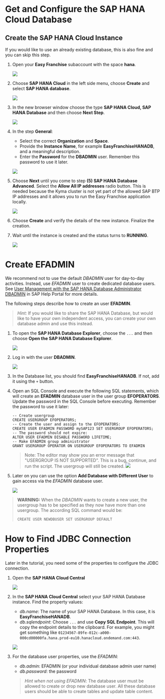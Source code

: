 # Get and Configure the SAP HANA Cloud Database

## Create the SAP HANA Cloud Instance

If you would like to use an already existing database, this is also fine and you can skip this step.

1. Open your **Easy Franchise** subaccount with the space **hana**.

   ![](images/openHanaSpace.png)

2. Choose **SAP HANA Cloud** in the left side menu, choose **Create** and select **SAP HANA database**.

   ![](images/createHANA-step1.png)

3. In the new browser window choose the type **SAP HANA Cloud, SAP HANA Database** and then choose **Next Step**.

   ![](images/createHANA-step2.png)

4. In the step **General**:
   * Select the correct **Organization** and **Space**.
   * Provide the **Instance Name**, for example **EasyFranchiseHANADB**, and a meaningful description.
   * Enter the **Password** for the **DBADMIN** user. Remember this password to use it later.

   ![](images/createHANA-step3.png)

5. Choose **Next** until you come to step **(5) SAP HANA Database Advanced**. Select the **Allow All IP addresses** radio button. This is needed because the Kyma cluster is not yet part of the allowed SAP BTP IP addresses and it allows you to run the Easy Franchise application locally.

   ![](images/createHANA-step4.png)

5. Choose **Create** and verify the details of the new instance. Finalize the creation.

6. Wait until the instance is created and the status turns to **RUNNING**.

   ![](images/runningHana.png)


# Create EFADMIN

We recommend not to use the default *DBADMIN* user for day-to-day activities. Instead, use *EFADMIN* user to create dedicated database users.
See [User Management with the SAP HANA Database Administrator DBADMIN](https://help.sap.com/viewer/f9c5015e72e04fffa14d7d4f7267d897/2021_2_QRC/en-US/5b35402c47b344d882ac13c661aff1c0.html) in SAP Help Portal for more details.

The following steps describe how to create an user **EFADMIN**.

>*Hint:* If you would like to share the SAP HANA Database, but would like to have your own independent access, you can create your own database admin and use this instead.

1. To open the **SAP HANA Database Explorer**, choose the `...` and then choose **Open the SAP HANA Database Explorer**.

   ![](images/openSAPHANADataExplorer2.png)

2. Log in with the user **DBADMIN**.

   ![](images/DataExplorerLogin.png)

3. In the Database list, you should find **EasyFranchiseHANADB**. If not, add it using the `+` button.

4. Open an SQL Console and execute the following SQL statements, which will create an **EFADMIN** database user in the user group **EFOPERATORS**.
   Update the password in the SQL Console before executing. Remember the password to use it later:

   ```
   -- Create usergroup
   CREATE USERGROUP EFOPERATORS;
   -- Create the user and assign to the EFOPERATORS:
   CREATE USER EFADMIN PASSWORD mySAP123 SET USERGROUP EFOPERATORS;
   -- The password should not expire:
   ALTER USER EFADMIN DISABLE PASSWORD LIFETIME;
   -- Make EFADMIN group administrator
   GRANT USERGROUP OPERATOR ON USERGROUP EFOPERATORS TO EFADMIN
   ```

   > Note: The editor may show you an error message that "USERGROUP IS NOT SUPPORTED". This is a bug, continue, and run the script. The usergroup will still be created.
   ![](images/createEFADMIN.png)

5. Later on you can use the option **Add Database with Different User** to gain access via the *EFADMIN* database user.

   ![](images/addEFADMINDB.png)

>**WARNING:** When the *DBADMIN* wants to create a new user, the usergroup has to be specified
> as they now have more than one usergroup. The according SQL command would be:
>
>```CREATE USER NEWDBUSER SET USERGROUP DEFAULT```
# How to Find JDBC Connection Properties

Later in the tutorial, you need some of the properties to configure the JDBC connection.

1. Open the **SAP HANA Cloud Central**
   
   ![](images/openSAPHANACloudCenter.png)
2. In the **SAP HANA Cloud Central** select your SAP HANA Database instance. Find the property values:
   - *db.name*: The name of your SAP HANA Database. In this case, it is **EasyFranchiseHANADB**.
   - *db.sqlendpoint*: Choose `...` and use **Copy SQL Endpoint**. This will copy the endpoint details to the clipboard.
      For example, you might get something like `01234567-89fe-012c-a000-000cd00000fa.hana.prod-eu10.hanacloud.ondemand.com:443`.

   ![](images/findProps.png)

1. For the database user properties, use the *EFADMIN*:
   - *db.admin*: EFADMIN (or your individual database admin user name)
   - *db.password*: the password


   > *Hint when not using *EFADMIN**: The database user must be allowed to create or drop new database user.
   > All these database users should be able to create tables and update table content.
